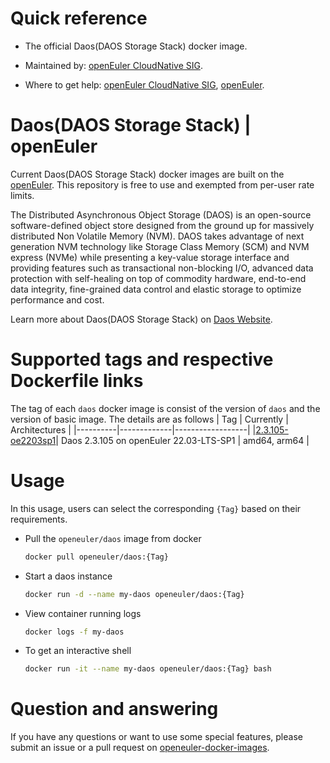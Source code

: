 # Quick reference

- The official Daos(DAOS Storage Stack) docker image.

- Maintained by: [openEuler CloudNative SIG](https://gitee.com/openeuler/cloudnative).

- Where to get help: [openEuler CloudNative SIG](https://gitee.com/openeuler/cloudnative), [openEuler](https://gitee.com/openeuler/community).

# Daos(DAOS Storage Stack) | openEuler
Current Daos(DAOS Storage Stack) docker images are built on the [openEuler](https://repo.openeuler.org/). This repository is free to use and exempted from per-user rate limits.

The Distributed Asynchronous Object Storage (DAOS) is an open-source software-defined object store designed from the ground up for massively distributed Non Volatile Memory (NVM). DAOS takes advantage of next generation NVM technology like Storage Class Memory (SCM) and NVM express (NVMe) while presenting a key-value storage interface and providing features such as transactional non-blocking I/O, advanced data protection with self-healing on top of commodity hardware, end-to-end data integrity, fine-grained data control and elastic storage to optimize performance and cost.

Learn more about Daos(DAOS Storage Stack) on [Daos Website](https://docs.daos.io/v2.6/)⁠.

# Supported tags and respective Dockerfile links
The tag of each `daos` docker image is consist of the version of `daos` and the version of basic image. The details are as follows
|    Tag   |  Currently  |   Architectures  |
|----------|-------------|------------------|
|[2.3.105-oe2203sp1](https://gitee.com/openeuler/openeuler-docker-images/blob/master/daos/2.3.105/22.03-lts-sp1/Dockerfile)| Daos 2.3.105 on openEuler 22.03-LTS-SP1 | amd64, arm64 |

# Usage
In this usage, users can select the corresponding `{Tag}` based on their requirements.

- Pull the `openeuler/daos` image from docker

	```bash
	docker pull openeuler/daos:{Tag}
	```

- Start a daos instance

	```bash
	docker run -d --name my-daos openeuler/daos:{Tag}
	```

- View container running logs

	```bash
	docker logs -f my-daos
	```

- To get an interactive shell

	```bash
	docker run -it --name my-daos openeuler/daos:{Tag} bash
	```
        
# Question and answering
If you have any questions or want to use some special features, please submit an issue or a pull request on [openeuler-docker-images](https://gitee.com/openeuler/openeuler-docker-images).